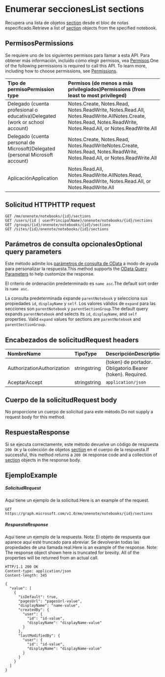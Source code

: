 # <a name="list-sections"></a><span data-ttu-id="2ccdc-101">Enumerar secciones</span><span class="sxs-lookup"><span data-stu-id="2ccdc-101">List sections</span></span>

<span data-ttu-id="2ccdc-102">Recupera una lista de objetos [section](../resources/section.md) desde el bloc de notas especificado.</span><span class="sxs-lookup"><span data-stu-id="2ccdc-102">Retrieve a list of [section](../resources/section.md) objects from the specified notebook.</span></span>
## <a name="permissions"></a><span data-ttu-id="2ccdc-103">Permisos</span><span class="sxs-lookup"><span data-stu-id="2ccdc-103">Permissions</span></span>
<span data-ttu-id="2ccdc-p101">Se requiere uno de los siguientes permisos para llamar a esta API. Para obtener más información, incluido cómo elegir permisos, vea [Permisos](../../../concepts/permissions_reference.md).</span><span class="sxs-lookup"><span data-stu-id="2ccdc-p101">One of the following permissions is required to call this API. To learn more, including how to choose permissions, see [Permissions](../../../concepts/permissions_reference.md).</span></span>

|<span data-ttu-id="2ccdc-106">Tipo de permiso</span><span class="sxs-lookup"><span data-stu-id="2ccdc-106">Permission type</span></span>      | <span data-ttu-id="2ccdc-107">Permisos (de menos a más privilegiados)</span><span class="sxs-lookup"><span data-stu-id="2ccdc-107">Permissions (from least to most privileged)</span></span>              | 
|:--------------------|:---------------------------------------------------------| 
|<span data-ttu-id="2ccdc-108">Delegado (cuenta profesional o educativa)</span><span class="sxs-lookup"><span data-stu-id="2ccdc-108">Delegated (work or school account)</span></span> | <span data-ttu-id="2ccdc-109">Notes.Create, Notes.Read, Notes.ReadWrite, Notes.Read.All, Notes.ReadWrite.All</span><span class="sxs-lookup"><span data-stu-id="2ccdc-109">Notes.Create, Notes.Read, Notes.ReadWrite, Notes.Read.All, or Notes.ReadWrite.All</span></span>    | 
|<span data-ttu-id="2ccdc-110">Delegado (cuenta personal de Microsoft)</span><span class="sxs-lookup"><span data-stu-id="2ccdc-110">Delegated (personal Microsoft account)</span></span> | <span data-ttu-id="2ccdc-111">Notes.Create, Notes.Read, Notes.ReadWrite</span><span class="sxs-lookup"><span data-stu-id="2ccdc-111">Notes.Create, Notes.Read, Notes.ReadWrite, Notes.Read.All, or Notes.ReadWrite.All</span></span>    | 
|<span data-ttu-id="2ccdc-112">Aplicación</span><span class="sxs-lookup"><span data-stu-id="2ccdc-112">Application</span></span> | <span data-ttu-id="2ccdc-113">Notes.Read.All, Notes.ReadWrite.All</span><span class="sxs-lookup"><span data-stu-id="2ccdc-113">Notes.Read, Notes.ReadWrite, Notes.Read.All, or Notes.ReadWrite.All</span></span> | 

## <a name="http-request"></a><span data-ttu-id="2ccdc-114">Solicitud HTTP</span><span class="sxs-lookup"><span data-stu-id="2ccdc-114">HTTP request</span></span>
<!-- { "blockType": "ignored" } -->
```http
GET /me/onenote/notebooks/{id}/sections
GET /users/{id | userPrincipalName}/onenote/notebooks/{id}/sections
GET /groups/{id}/onenote/notebooks/{id}/sections
GET /sites/{id}/onenote/notebooks/{id}/sections
```
## <a name="optional-query-parameters"></a><span data-ttu-id="2ccdc-115">Parámetros de consulta opcionales</span><span class="sxs-lookup"><span data-stu-id="2ccdc-115">Optional query parameters</span></span>
<span data-ttu-id="2ccdc-116">Este método admite los [parámetros de consulta de OData](http://developer.microsoft.com/en-us/graph/docs/overview/query_parameters) a modo de ayuda para personalizar la respuesta.</span><span class="sxs-lookup"><span data-stu-id="2ccdc-116">This method supports the [OData Query Parameters](http://developer.microsoft.com/en-us/graph/docs/overview/query_parameters) to help customize the response.</span></span>

<span data-ttu-id="2ccdc-117">El criterio de ordenación predeterminado es `name asc`.</span><span class="sxs-lookup"><span data-stu-id="2ccdc-117">The default sort order is `name asc`.</span></span>

<span data-ttu-id="2ccdc-p102">La consulta predeterminada expande `parentNotebook` y selecciona sus propiedades `id`, `displayName` y `self`. Los valores válidos de `expand` para las secciones son `parentNotebook` y `parentSectionGroup`.</span><span class="sxs-lookup"><span data-stu-id="2ccdc-p102">The default query expands `parentNotebook` and selects its `id`, `displayName`, and `self` properties. Valid `expand` values for sections are `parentNotebook` and `parentSectionGroup`.</span></span>


## <a name="request-headers"></a><span data-ttu-id="2ccdc-120">Encabezados de solicitud</span><span class="sxs-lookup"><span data-stu-id="2ccdc-120">Request headers</span></span>
| <span data-ttu-id="2ccdc-121">Nombre</span><span class="sxs-lookup"><span data-stu-id="2ccdc-121">Name</span></span>       | <span data-ttu-id="2ccdc-122">Tipo</span><span class="sxs-lookup"><span data-stu-id="2ccdc-122">Type</span></span> | <span data-ttu-id="2ccdc-123">Descripción</span><span class="sxs-lookup"><span data-stu-id="2ccdc-123">Description</span></span>|
|:-----------|:------|:----------|
| <span data-ttu-id="2ccdc-124">Authorization</span><span class="sxs-lookup"><span data-stu-id="2ccdc-124">Authorization</span></span>  | <span data-ttu-id="2ccdc-125">string</span><span class="sxs-lookup"><span data-stu-id="2ccdc-125">string</span></span>  | <span data-ttu-id="2ccdc-p103">{token} de portador. Obligatorio.</span><span class="sxs-lookup"><span data-stu-id="2ccdc-p103">Bearer {token}. Required.</span></span> |
| <span data-ttu-id="2ccdc-128">Aceptar</span><span class="sxs-lookup"><span data-stu-id="2ccdc-128">Accept</span></span> | <span data-ttu-id="2ccdc-129">string</span><span class="sxs-lookup"><span data-stu-id="2ccdc-129">string</span></span> | `application/json` |  

## <a name="request-body"></a><span data-ttu-id="2ccdc-130">Cuerpo de la solicitud</span><span class="sxs-lookup"><span data-stu-id="2ccdc-130">Request body</span></span>
<span data-ttu-id="2ccdc-131">No proporcione un cuerpo de solicitud para este método.</span><span class="sxs-lookup"><span data-stu-id="2ccdc-131">Do not supply a request body for this method.</span></span>

## <a name="response"></a><span data-ttu-id="2ccdc-132">Respuesta</span><span class="sxs-lookup"><span data-stu-id="2ccdc-132">Response</span></span>

<span data-ttu-id="2ccdc-133">Si se ejecuta correctamente, este método devuelve un código de respuesta `200 OK` y la colección de objetos [section](../resources/section.md) en el cuerpo de la respuesta.</span><span class="sxs-lookup"><span data-stu-id="2ccdc-133">If successful, this method returns a `200 OK` response code and a collection of [section](../resources/section.md) objects in the response body.</span></span>
## <a name="example"></a><span data-ttu-id="2ccdc-134">Ejemplo</span><span class="sxs-lookup"><span data-stu-id="2ccdc-134">Example</span></span>
##### <a name="request"></a><span data-ttu-id="2ccdc-135">Solicitud</span><span class="sxs-lookup"><span data-stu-id="2ccdc-135">Request</span></span>
<span data-ttu-id="2ccdc-136">Aquí tiene un ejemplo de la solicitud.</span><span class="sxs-lookup"><span data-stu-id="2ccdc-136">Here is an example of the request.</span></span>
<!-- {
  "blockType": "request",
  "name": "get_sections"
}-->
```http
GET https://graph.microsoft.com/v1.0/me/onenote/notebooks/{id}/sections
```
##### <a name="response"></a><span data-ttu-id="2ccdc-137">Respuesta</span><span class="sxs-lookup"><span data-stu-id="2ccdc-137">Response</span></span>
<span data-ttu-id="2ccdc-p104">Aquí tiene un ejemplo de la respuesta. Nota: El objeto de respuesta que aparece aquí esté truncado para abreviar. Se devolverán todas las propiedades de una llamada real.</span><span class="sxs-lookup"><span data-stu-id="2ccdc-p104">Here is an example of the response. Note: The response object shown here is truncated for brevity. All of the properties will be returned from an actual call.</span></span>
<!-- {
  "blockType": "response",
  "truncated": true,
  "@odata.type": "microsoft.graph.onenoteSection",
  "isCollection": true
} -->
```http
HTTP/1.1 200 OK
Content-type: application/json
Content-length: 345

{
  "value": [
    {
      "isDefault": true,
      "pagesUrl": "pagesUrl-value",
      "displayName": "name-value",
      "createdBy": {
        "user": {
          "id": "id-value",
          "displayName": "displayName-value"
        }
      },
      "lastModifiedBy": {
        "user": {
          "id": "id-value",
          "displayName": "displayName-value"
        }
      }
    }
  ]
}
```

<!-- uuid: 8fcb5dbc-d5aa-4681-8e31-b001d5168d79
2015-10-25 14:57:30 UTC -->
<!-- {
  "type": "#page.annotation",
  "description": "List sections",
  "keywords": "",
  "section": "documentation",
  "tocPath": ""
}-->

